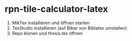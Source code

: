 # rpn-tile-calculator-latex

1. MikTex installieren und öffnen starten
2. TexStudio installieren (auf Biber von Biblatex umstellen)
3. Repo klonen und thesis.tex öffnen
